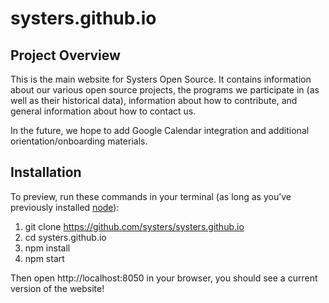 # systers.github.io
## Project Overview
This is the main website for Systers Open Source.  It contains information about our various open source projects, the programs we participate in (as well as their historical data), information about how to contribute, and general information about how to contact us.

In the future, we hope to add Google Calendar integration and additional orientation/onboarding materials.

## Installation
To preview, run these commands in your terminal (as long as you’ve previously installed [node](https://nodejs.org/en/download/)):

1. git clone https://github.com/systers/systers.github.io
2. cd systers.github.io
3. npm install
4. npm start

Then open http://localhost:8050 in your browser, you should see a current version of the website!
